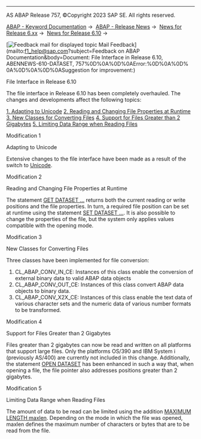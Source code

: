   

* * *

AS ABAP Release 757, ©Copyright 2023 SAP SE. All rights reserved.

[ABAP - Keyword Documentation](javascript:call_link\('abenabap.htm'\)) →  [ABAP - Release News](javascript:call_link\('abennews.htm'\)) →  [News for Release 6.xx](javascript:call_link\('abennews-6.htm'\)) →  [News for Release 6.10](javascript:call_link\('abennews-610.htm'\)) → 

 [![](Mail.gif?object=Mail.gif&sap-language=EN "Feedback mail for displayed topic") Mail Feedback](mailto:f1_help@sap.com?subject=Feedback on ABAP Documentation&body=Document: File Interface in Release 6.10, ABENNEWS-610-DATASET, 757%0D%0A%0D%0AError:%0D%0A%0D%
0A%0D%0A%0D%0ASuggestion for improvement:)

File Interface in Release 6.10

The file interface in Release 6.10 has been completely overhauled. The changes and developments affect the following topics:

[1\. Adapting to Unicode](#!ABAP_MODIFICATION_1@1@)
[2\. Reading and Changing File Properties at Runtime](#!ABAP_MODIFICATION_2@2@)
[3\. New Classes for Converting Files](#!ABAP_MODIFICATION_3@3@)
[4\. Support for Files Greater than 2 Gigabytes](#!ABAP_MODIFICATION_4@4@)
[5\. Limiting Data Range when Reading Files](#!ABAP_MODIFICATION_5@5@)

Modification 1   

Adapting to Unicode

Extensive changes to the file interface have been made as a result of the switch to [Unicode](javascript:call_link\('abenunicode_glosry.htm'\) "Glossary Entry").

Modification 2   

Reading and Changing File Properties at Runtime

The statement [GET DATASET ...](javascript:call_link\('abapget_dataset.htm'\)) returns both the current reading or write positions and the file properties. In turn, a required file position can be set at runtime using the statement [SET DATASET ...](javascript:call_link\('abapset_dataset.htm'\)). It is also possible to change the properties of the file, but the system only applies values compatible with the opening mode.

Modification 3   

New Classes for Converting Files

Three classes have been implemented for file conversion:

1.  CL\_ABAP\_CONV\_IN\_CE: Instances of this class enable the conversion of external binary data to valid ABAP data objects
2.  CL\_ABAP\_CONV\_OUT\_CE: Instances of this class convert ABAP data objects to binary data.
3.  CL\_ABAP\_CONV\_X2X\_CE: Instances of this class enable the text data of various character sets and the numeric data of various number formats to be transformed.

Modification 4   

Support for Files Greater than 2 Gigabytes

Files greater than 2 gigabytes can now be read and written on all platforms that support large files. Only the platforms OS/390 and IBM System i (previously AS/400) are currently not included in this change. Additionally, the statement [OPEN DATASET](javascript:call_link\('abapopen_dataset.htm'\)) has been enhanced in such a way that, when opening a file, the file pointer also addresses positions greater than 2 gigabytes.

Modification 5   

Limiting Data Range when Reading Files

The amount of data to be read can be limited using the addition [MAXIMUM LENGTH maxlen](javascript:call_link\('abapread_dataset.htm'\)). Depending on the mode in which the file was opened, maxlen defines the maximum number of characters or bytes that are to be read from the file.